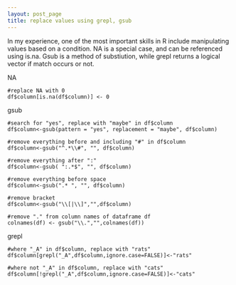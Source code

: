 ```yaml
---
layout: post_page
title: replace values using grepl, gsub
---
```


In my experience, one of the most important skills in R include manipulating values based on a condition. NA is a special case, and can be referenced using is.na. Gsub is a method of substiution, while grepl returns a logical vector if match occurs or not. 




NA

	#replace NA with 0
	df$column[is.na(df$column)] <- 0

gsub

	#search for "yes", replace with "maybe" in df$column
	df$column<-gsub(pattern = "yes", replacement = "maybe", df$column)

	#remove everything before and including "#" in df$column
	df$column<-gsub("^.*\\#", "", df$column)

	#remove everything after ":"
	df$column<-gsub( ":.*$", "", df$column)

	#remove everything before space
	df$column<-gsub(".* ", "", df$column)

	#remove bracket
	df$column<-gsub("\\[|\\]","",df$column)

	#remove "." from column names of dataframe df
	colnames(df) <- gsub("\\.","",colnames(df))

grepl

	#where "_A" in df$column, replace with "rats"
	df$column[grepl("_A",df$column,ignore.case=FALSE)]<-"rats"

	#where not "_A" in df$column, replace with "cats"
	df$column[!grepl("_A",df$column,ignore.case=FALSE)]<-"cats"


